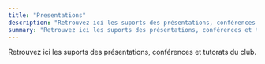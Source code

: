 ```yaml
---
title: "Presentations"
description: "Retrouvez ici les suports des présentations, conférences et tutorats du club."
summary: "Retrouvez ici les suports des présentations, conférences et tutorats du club."
---
```


Retrouvez ici les suports des présentations, conférences et tutorats du club.
